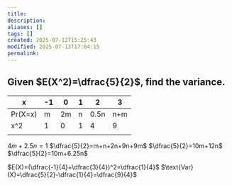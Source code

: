 ```yaml
---
title: 
description: 
aliases: []
tags: []
created: 2025-07-12T15:25:43
modified: 2025-07-13T17:04:15
permalink:
---
```


## Given $E(X^2)=\dfrac{5}{2}$, find the variance.

| x       | -1  | 0   | 1   | 2    | 3   |
| ------- | --- | --- | --- | ---- | --- |
| Pr(X=x) | m   | 2m  | n   | 0.5n | n+m |
| x^2     | 1   | 0   | 1   | 4    | 9   |
|         |     |     |     |      |     |

$4m+2.5n=1$
$\dfrac{5}{2}=m+n+2n+9n+9m$
$\dfrac{5}{2}=10m+12n$
$\dfrac{5}{2}=10m+6.25n$


$E(X)=(\dfrac{-1}{4}+\dfrac{3}{4})^2=\dfrac{1}{4}$
$\text{Var}(X)=\dfrac{5}{2}-\dfrac{1}{4}=\dfrac{9}{4}$
